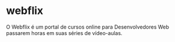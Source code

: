 # webflix
O Webflix é um portal de cursos online para Desenvolvedores Web passarem horas em suas séries de vídeo-aulas.
